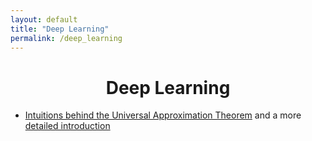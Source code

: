 ```yaml
---
layout: default
title: "Deep Learning"
permalink: /deep_learning
---
```




<h1 align="center"> Deep Learning </h1>


* [Intuitions behind the Universal Approximation Theorem](https://neuralnetworksanddeeplearning.com/chap4.html) and a more [detailed introduction](https://www.deep-mind.org/2023/03/26/the-universal-approximation-theorem/)

